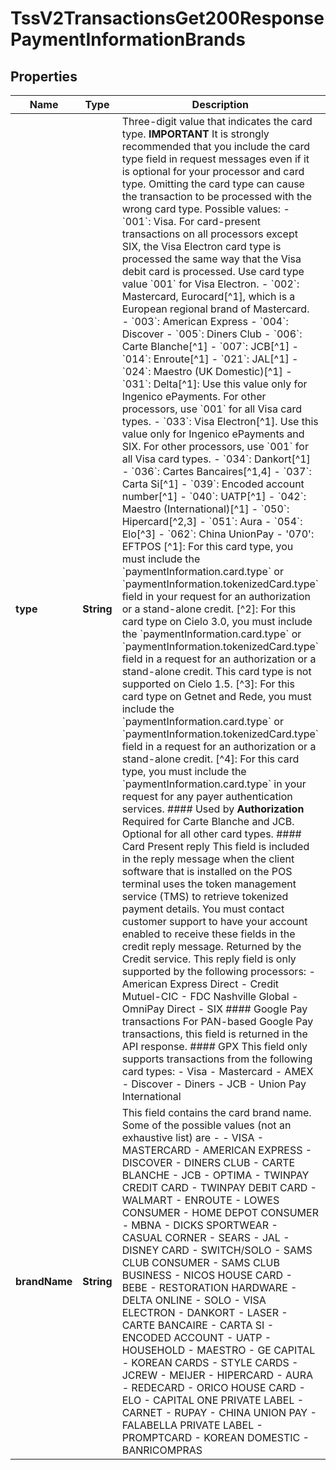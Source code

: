
# TssV2TransactionsGet200ResponsePaymentInformationBrands

## Properties
Name | Type | Description | Notes
------------ | ------------- | ------------- | -------------
**type** | **String** | Three-digit value that indicates the card type.  **IMPORTANT** It is strongly recommended that you include the card type field in request messages even if it is optional for your processor and card type. Omitting the card type can cause the transaction to be processed with the wrong card type.  Possible values: - &#x60;001&#x60;: Visa. For card-present transactions on all processors except SIX, the Visa Electron card type is processed the same way that the Visa debit card is processed. Use card type value &#x60;001&#x60; for Visa Electron. - &#x60;002&#x60;: Mastercard, Eurocard[^1], which is a European regional brand of Mastercard. - &#x60;003&#x60;: American Express - &#x60;004&#x60;: Discover - &#x60;005&#x60;: Diners Club - &#x60;006&#x60;: Carte Blanche[^1] - &#x60;007&#x60;: JCB[^1] - &#x60;014&#x60;: Enroute[^1] - &#x60;021&#x60;: JAL[^1] - &#x60;024&#x60;: Maestro (UK Domestic)[^1] - &#x60;031&#x60;: Delta[^1]: Use this value only for Ingenico ePayments. For other processors, use &#x60;001&#x60; for all Visa card types. - &#x60;033&#x60;: Visa Electron[^1]. Use this value only for Ingenico ePayments and SIX. For other processors, use &#x60;001&#x60; for all Visa card types. - &#x60;034&#x60;: Dankort[^1] - &#x60;036&#x60;: Cartes Bancaires[^1,4] - &#x60;037&#x60;: Carta Si[^1] - &#x60;039&#x60;: Encoded account number[^1] - &#x60;040&#x60;: UATP[^1] - &#x60;042&#x60;: Maestro (International)[^1] - &#x60;050&#x60;: Hipercard[^2,3] - &#x60;051&#x60;: Aura - &#x60;054&#x60;: Elo[^3] - &#x60;062&#x60;: China UnionPay - &#39;070&#39;: EFTPOS  [^1]: For this card type, you must include the &#x60;paymentInformation.card.type&#x60; or &#x60;paymentInformation.tokenizedCard.type&#x60; field in your request for an authorization or a stand-alone credit. [^2]: For this card type on Cielo 3.0, you must include the &#x60;paymentInformation.card.type&#x60; or &#x60;paymentInformation.tokenizedCard.type&#x60; field in a request for an authorization or a stand-alone credit. This card type is not supported on Cielo 1.5. [^3]: For this card type on Getnet and Rede, you must include the &#x60;paymentInformation.card.type&#x60; or &#x60;paymentInformation.tokenizedCard.type&#x60; field in a request for an authorization or a stand-alone credit. [^4]: For this card type, you must include the &#x60;paymentInformation.card.type&#x60; in your request for any payer authentication services.  #### Used by **Authorization** Required for Carte Blanche and JCB. Optional for all other card types.  #### Card Present reply This field is included in the reply message when the client software that is installed on the POS terminal uses the token management service (TMS) to retrieve tokenized payment details. You must contact customer support to have your account enabled to receive these fields in the credit reply message.  Returned by the Credit service.  This reply field is only supported by the following processors: - American Express Direct - Credit Mutuel-CIC - FDC Nashville Global - OmniPay Direct - SIX  #### Google Pay transactions For PAN-based Google Pay transactions, this field is returned in the API response.  #### GPX This field only supports transactions from the following card types: - Visa - Mastercard - AMEX - Discover - Diners - JCB - Union Pay International  |  [optional]
**brandName** | **String** | This field contains the card brand name.   Some of the possible values (not an exhaustive list) are -    - VISA   - MASTERCARD   - AMERICAN EXPRESS   - DISCOVER   - DINERS CLUB   - CARTE BLANCHE   - JCB   - OPTIMA   - TWINPAY CREDIT CARD   - TWINPAY DEBIT CARD   - WALMART   - ENROUTE   - LOWES CONSUMER   - HOME DEPOT CONSUMER   - MBNA   - DICKS SPORTWEAR   - CASUAL CORNER   - SEARS   - JAL   - DISNEY CARD   - SWITCH/SOLO   - SAMS CLUB CONSUMER   - SAMS CLUB BUSINESS   - NICOS HOUSE CARD   - BEBE   - RESTORATION HARDWARE   - DELTA ONLINE   - SOLO   - VISA ELECTRON   - DANKORT   - LASER   - CARTE BANCAIRE   - CARTA SI   - ENCODED ACCOUNT   - UATP   - HOUSEHOLD   - MAESTRO   - GE CAPITAL   - KOREAN CARDS   - STYLE CARDS   - JCREW   - MEIJER   - HIPERCARD   - AURA   - REDECARD   - ORICO HOUSE CARD   - ELO   - CAPITAL ONE PRIVATE LABEL   - CARNET   - RUPAY   - CHINA UNION PAY   - FALABELLA PRIVATE LABEL   - PROMPTCARD   - KOREAN DOMESTIC   - BANRICOMPRAS  |  [optional]



